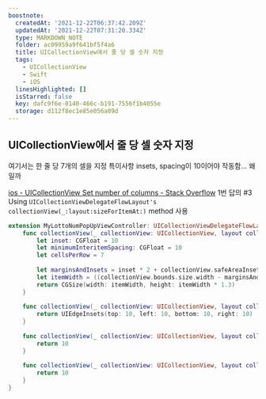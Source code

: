 ```yaml
---
boostnote:
  createdAt: '2021-12-22T06:37:42.209Z'
  updatedAt: '2021-12-22T07:31:20.334Z'
  type: MARKDOWN_NOTE
  folder: ac09959a9f641bf5f4a6
  title: UICollectionView에서 줄 당 셀 숫자 지정
  tags:
    - UICollectionView
    - Swift
    - iOS
  linesHighlighted: []
  isStarred: false
  key: dafc9f6e-0140-466c-b191-7556f1b4055e
  storage: d112f8ec1e85e056a09d
---
```


UICollectionView에서 줄 당 셀 숫자 지정
---
여기서는 한 줄 당 7개의 셀을 지정
특이사항 insets, spacing이 10이어야 작동함... 왜일까

[ios - UICollectionView Set number of columns - Stack Overflow](https://stackoverflow.com/questions/14674986/uicollectionview-set-number-of-columns)
1번 답의 #3 Using `UICollectionViewDelegateFlowLayout's collectionView(_:layout:sizeForItemAt:)` method 사용


```swift
extension MyLottoNumPopUpViewController: UICollectionViewDelegateFlowLayout {
    func collectionView(_ collectionView: UICollectionView, layout collectionViewLayout: UICollectionViewLayout, sizeForItemAt indexPath: IndexPath) -> CGSize {
        let inset: CGFloat = 10
        let minimumInteritemSpacing: CGFloat = 10
        let cellsPerRow = 7
        
        let marginsAndInsets = inset * 2 + collectionView.safeAreaInsets.left + collectionView.safeAreaInsets.right + minimumInteritemSpacing * CGFloat(cellsPerRow - 1)
        let itemWidth = ((collectionView.bounds.size.width - marginsAndInsets) / CGFloat(cellsPerRow)).rounded(.down)
        return CGSize(width: itemWidth, height: itemWidth * 1.3)
    }
    
    func collectionView(_ collectionView: UICollectionView, layout collectionViewLayout: UICollectionViewLayout, insetForSectionAt section: Int) -> UIEdgeInsets {
        return UIEdgeInsets(top: 10, left: 10, bottom: 10, right: 10)
    }
    
    func collectionView(_ collectionView: UICollectionView, layout collectionViewLayout: UICollectionViewLayout, minimumLineSpacingForSectionAt section: Int) -> CGFloat {
        return 10
    }
    
    func collectionView(_ collectionView: UICollectionView, layout collectionViewLayout: UICollectionViewLayout, minimumInteritemSpacingForSectionAt section: Int) -> CGFloat {
        return 10
    }
}
```